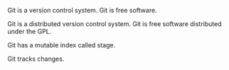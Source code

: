 Git is a version control system.
Git is free software.

Git is a distributed version control system.
Git is free software distributed under the GPL.

Git has a mutable index called stage.


Git tracks changes.
